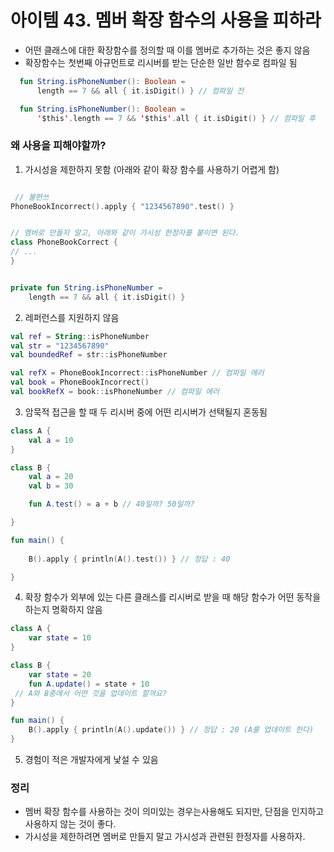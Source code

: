 # 아이템 43. 멤버 확장 함수의 사용을 피하라
* 어떤 클래스에 대한 확장함수를 정의할 때 이를 멤버로 추가하는 것은 좋지 않음
* 확장함수는 첫번째 아규먼트로 리시버를 받는 단순한 일반 함수로 컴파일 됨

~~~kotlin
  fun String.isPhoneNumber(): Boolean = 
	  length == 7 && all { it.isDigit() } // 컴파일 전

  fun String.isPhoneNumber(): Boolean = 
	  '$this'.length == 7 && '$this'.all { it.isDigit() } // 컴파일 후
~~~

### 왜 사용을 피해야할까?

1. 가시성을 제한하지 못함 (아래와 같이 확장 함수를 사용하기 어렵게 함)

~~~kotlin

 // 불편쓰
PhoneBookIncorrect().apply { "1234567890".test() }


// 멤버로 만들지 말고, 아래와 같이 가시성 한정자를 붙이면 된다.
class PhoneBookCorrect {
// ...
} 


private fun String.isPhoneNumber = 
	length == 7 && all { it.isDigit() }
~~~

2. 레퍼런스를 지원하지 않음

~~~kotlin
val ref = String::isPhoneNumber
val str = "1234567890"
val boundedRef = str::isPhoneNumber

val refX = PhoneBookIncorrect::isPhoneNumber // 컴파일 에러
val book = PhoneBookIncorrect() 
val bookRefX = book::isPhoneNumber // 컴파일 에러 
~~~


3. 암묵적 접근을 할 때 두 리시버 중에 어떤 리시버가 선택될지 혼동됨

~~~kotlin
class A {
	val a = 10
}

class B {
	val a = 20
	val b = 30

	fun A.test() = a + b // 40일까? 50일까?

}

fun main() {
    
	B().apply { println(A().test()) } // 정답 : 40

}
~~~

4. 확장 함수가 외부에 있는 다른 클래스를 리시버로 받을 때 해당 함수가 어떤 동작을 하는지 명확하지 않음
~~~kotlin
class A {
	var state = 10
}

class B {
	var state = 20
	fun A.update() = state + 10
 // A와 B중에서 어떤 것을 업데이트 할까요?    
}

fun main() { 
	B().apply { println(A().update()) } // 정답 : 20 (A를 업데이트 한다)
}
~~~

5. 경험이 적은 개발자에게 낯설 수 있음

### 정리
* 멤버 확장 함수를 사용하는 것이 의미있는 경우는사용해도 되지만, 단점을 인지하고 사용하지 않는 것이 좋다.
* 가시성을 제한하려면 멤버로 만들지 말고 가시성과 관련된 한정자를 사용하자.